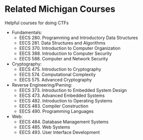 # Related Michigan Courses

Helpful courses for doing CTFs

* Fundamentals:
	* EECS 280. Programming and Introductory Data Structures
	* EECS 281. Data Structures and Algorithms
	* EECS 370. Introduction to Computer Organization
	* EECS 388. Introduction to Computer Security
	* EECS 588. Computer and Network Security
* Cryptography:
	* EECS 475. Introduction to Cryptography
	* EECS 574. Computational Complexity
	* EECS 575. Advanced Cryptography
* Reverse Engineering/Pwning:
	* EECS 373. Introduction to Embedded System Design
	* EECS 473. Advanced Embedded Systems
	* EECS 482. Introduction to Operating Systems
	* EECS 483. Compiler Construction
	* EECS 490. Programming Languages
* Web:
	* EECS 484. Database Management Systems
	* EECS 485. Web Systems
	* EECS 493. User Interface Development

